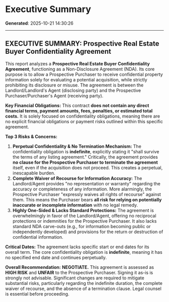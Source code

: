 # Executive Summary

**Generated**: 2025-10-21 14:30:26

---

## EXECUTIVE SUMMARY: Prospective Real Estate Buyer Confidentiality Agreement

This report analyzes a **Prospective Real Estate Buyer Confidentiality Agreement**, functioning as a Non-Disclosure Agreement (NDA). Its core purpose is to allow a Prospective Purchaser to receive confidential property information solely for evaluating a potential acquisition, while strictly prohibiting its disclosure or misuse. The agreement is between the Landlord/Landlord's Agent (disclosing party) and the Prospective Purchaser/Purchaser's Agent (receiving party).

**Key Financial Obligations:**
This contract **does not contain any direct financial terms, payment amounts, fees, penalties, or estimated total costs.** It is solely focused on confidentiality obligations, meaning there are no explicit financial obligations or payment risks outlined within this specific agreement.

**Top 3 Risks & Concerns:**

1.  **Perpetual Confidentiality & No Termination Mechanism:** The confidentiality obligation is **indefinite**, explicitly stating it "shall survive the terms of any listing agreement." Critically, the agreement provides **no clause for the Prospective Purchaser to terminate the agreement** itself, even if the acquisition does not proceed. This creates a perpetual, inescapable burden.
2.  **Complete Waiver of Recourse for Information Accuracy:** The Landlord/Agent provides "no representation or warranty" regarding the accuracy or completeness of any information. More alarmingly, the Prospective Purchaser "expressly waives all rights of recourse" against them. This means the Purchaser bears **all risk for relying on potentially inaccurate or incomplete information** with no legal remedy.
3.  **Highly One-Sided & Lacks Standard Protections:** The agreement is overwhelmingly in favor of the Landlord/Agent, offering no reciprocal protections or indemnities for the Prospective Purchaser. It also lacks standard NDA carve-outs (e.g., for information becoming public or independently developed) and provisions for the return or destruction of confidential information.

**Critical Dates:**
The agreement lacks specific start or end dates for its overall term. The core confidentiality obligation is **indefinite**, meaning it has no specified end date and continues perpetually.

**Overall Recommendation:**
**NEGOTIATE.** This agreement is assessed as **HIGH RISK** and **UNFAIR** to the Prospective Purchaser. Signing it as-is is strongly not advisable. Significant changes are required to mitigate substantial risks, particularly regarding the indefinite duration, the complete waiver of recourse, and the absence of a termination clause. Legal counsel is essential before proceeding.